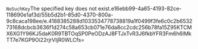<?xml version="1.0" encoding="UTF-8"?>
<Error><Code>NoSuchKey</Code><Message>The specified key does not exist.</Message><Key>e16ebb99-4a65-4193-82ce-118690e1af3d/55b5d2b1-85d0-4370-800a-9c8caca198ee/e.4188385288d1033534778738819a1f0499f3fe6c0c2b653273168dcbcb3636f1d274c58a653cb071e76da8cc2cdc256b78fa15</Key><RequestId>Z95KTCMX6XG1Y96K</RequestId><HostId>J5daK0R9TBTOqSP0PeODzAJ8FTJxTvR3J6fkbYFR3Fm6h6lMkTT7e7KGP9Oi22rjrVIjR0WLCfs=</HostId></Error>